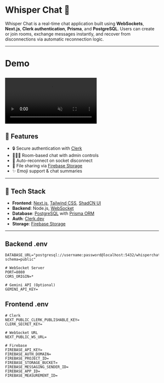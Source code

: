 # Whisper Chat 💬

Whisper Chat is a real-time chat application built using **WebSockets**, **Next.js**, **Clerk authentication**, **Prisma**, and **PostgreSQL**.
Users can create or join rooms, exchange messages instantly, and recover from disconnections via automatic reconnection logic.

---
# Demo
<video src="https://github.com/user-attachments/assets/3ccf9935-3fec-4983-b330-ae31f23099bb" controls="controls" muted="muted" playsinline="playsinline"></video>
---
## 🚀 Features

- 🔒 Secure authentication with [Clerk](https://clerk.com/)
- 🧑‍🤝‍🧑 Room-based chat with admin controls
- 🔁 Auto-reconnect on socket disconnect
- 📁 File sharing via [Firebase Storage](https://firebase.google.com/)
- ✨ Emoji support & chat summaries

---

## 🧱 Tech Stack

- **Frontend**: [Next.js](https://nextjs.org/), [Tailwind CSS](https://tailwindcss.com/), [ShadCN UI](https://ui.shadcn.dev/)
- **Backend**: Node.js, [WebSocket](https://developer.mozilla.org/en-US/docs/Web/API/WebSockets_API)
- **Database**: [PostgreSQL](https://www.postgresql.org/) with [Prisma ORM](https://www.prisma.io/)
- **Auth**: [Clerk.dev](https://clerk.com/)
- **Storage**: [Firebase Storage](https://firebase.google.com/)

---

## Backend .env

```
DATABASE_URL="postgresql://username:password@localhost:5432/whisperchat?schema=public"

# WebSocket Server
PORT=8080
CORS_ORIGIN=*

# Gemini API (Optional)
GEMINI_API_KEY=
```

## Frontend .env

```
# Clerk
NEXT_PUBLIC_CLERK_PUBLISHABLE_KEY=
CLERK_SECRET_KEY=

# WebSocket URL
NEXT_PUBLIC_WS_URL=

# Firebase
FIREBASE_API_KEY=
FIREBASE_AUTH_DOMAIN=
FIREBASE_PROJECT_ID=
FIREBASE_STORAGE_BUCKET=
FIREBASE_MESSAGING_SENDER_ID=
FIREBASE_APP_ID=
FIREBASE_MEASUREMENT_ID=

```
